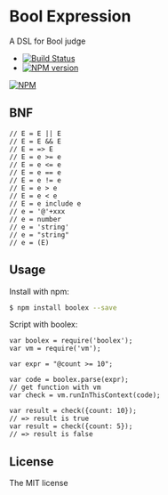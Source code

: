 # Bool Expression

A DSL for Bool judge

- [![Build Status](https://secure.travis-ci.org/JacksonTian/boolex.png)](http://travis-ci.org/JacksonTian/boolex)
- [![NPM version](https://badge.fury.io/js/boolex.png)](http://badge.fury.io/js/boolex)

[![NPM](https://nodei.co/npm/boolex.png?downloads=true&stars=true)](https://nodei.co/npm/boolex)

## BNF

```
// E = E || E
// E = E && E
// E = => E
// E = e >= e
// E = e <= e
// E = e == e
// E = e != e
// E = e > e
// E = e < e
// E = e include e
// e = '@'+xxx
// e = number
// e = 'string'
// e = "string"
// e = (E)
```

## Usage
Install with npm:

```sh
$ npm install boolex --save
```

Script with boolex:

```
var boolex = require('boolex');
var vm = require('vm');

var expr = "@count >= 10";

var code = boolex.parse(expr);
// get function with vm
var check = vm.runInThisContext(code);

var result = check({count: 10});
// => result is true
var result = check({count: 5});
// => result is false
```
## License
The MIT license
